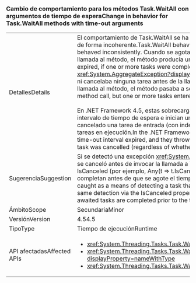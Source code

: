 ### <a name="change-in-behavior-for-taskwaitall-methods-with-time-out-arguments"></a><span data-ttu-id="6ddc1-101">Cambio de comportamiento para los métodos Task.WaitAll con argumentos de tiempo de espera</span><span class="sxs-lookup"><span data-stu-id="6ddc1-101">Change in behavior for Task.WaitAll methods with time-out arguments</span></span>

|   |   |
|---|---|
|<span data-ttu-id="6ddc1-102">Detalles</span><span class="sxs-lookup"><span data-stu-id="6ddc1-102">Details</span></span>|<span data-ttu-id="6ddc1-103">El comportamiento de Task.WaitAll se ha hecho más coherente en .NET 4.5. En .NET Framework 4, estos métodos se comportaban de forma incoherente.</span><span class="sxs-lookup"><span data-stu-id="6ddc1-103">Task.WaitAll behavior was made more consistent in .NET 4.5.In the .NET Framework 4, these methods behaved inconsistently.</span></span> <span data-ttu-id="6ddc1-104">Cuando se agotaba el tiempo de espera, si una o varias tareas se completaban o cancelaban antes de la llamada al método, el método producía una excepción <xref:System.AggregateException?displayProperty=name>.</span><span class="sxs-lookup"><span data-stu-id="6ddc1-104">When the time-out expired, if one or more tasks were completed or canceled before the method call, the method threw an <xref:System.AggregateException?displayProperty=name> exception.</span></span> <span data-ttu-id="6ddc1-105">Cuando se agotaba el tiempo de espera, si no se completaba ni cancelaba ninguna tarea antes de la llamada al método, pero una o varias tareas entraban en estos estados después de la llamada al método, el método pasaba a ser false.</span><span class="sxs-lookup"><span data-stu-id="6ddc1-105">When the time-out expired, if no tasks were completed or canceled before the method call, but one or more tasks entered these states after the method call, the method returned false.</span></span><br/><br/><span data-ttu-id="6ddc1-106">En .NET Framework 4.5, estas sobrecargas de método ahora devuelven false si las tareas siguen en ejecución cuando se agota el intervalo de tiempo de espera e inician una excepción <xref:System.AggregateException?displayProperty=name> solo si se ha cancelado una tarea de entrada (con independencia de si se canceló antes o después de la llamada al método) y no hay otras tareas en ejecución.</span><span class="sxs-lookup"><span data-stu-id="6ddc1-106">In the .NET Framework 4.5, these method overloads now return false if any tasks are still running when the time-out interval expired, and they throw an <xref:System.AggregateException?displayProperty=name> exception only if an input task was cancelled (regardless of whether it was before or after the method call) and no other tasks are still running.</span></span>|
|<span data-ttu-id="6ddc1-107">Sugerencia</span><span class="sxs-lookup"><span data-stu-id="6ddc1-107">Suggestion</span></span>|<span data-ttu-id="6ddc1-108">Si se detectó una excepción <xref:System.AggregateException?displayProperty=name> como medio de detección de una tarea que se canceló antes de invocar la llamada a WaitAll, es necesario que ese código realice la misma detección mediante la propiedad IsCanceled (por ejemplo, Any(t =&gt; t.IsCanceled)), ya que .NET 4.6 solo se iniciará en ese caso si todas las tareas esperadas se completan antes de que se agote el tiempo de espera.</span><span class="sxs-lookup"><span data-stu-id="6ddc1-108">If an <xref:System.AggregateException?displayProperty=name> was being caught as a means of detecting a task that was cancelled prior to the WaitAll call being invoked, that code should instead do the same detection via the IsCanceled property (for example: .Any(t =&gt; t.IsCanceled)) since .NET 4.6 will only throw in that case if all awaited tasks are completed prior to the timeout.</span></span>|
|<span data-ttu-id="6ddc1-109">Ámbito</span><span class="sxs-lookup"><span data-stu-id="6ddc1-109">Scope</span></span>|<span data-ttu-id="6ddc1-110">Secundaria</span><span class="sxs-lookup"><span data-stu-id="6ddc1-110">Minor</span></span>|
|<span data-ttu-id="6ddc1-111">Versión</span><span class="sxs-lookup"><span data-stu-id="6ddc1-111">Version</span></span>|<span data-ttu-id="6ddc1-112">4.5</span><span class="sxs-lookup"><span data-stu-id="6ddc1-112">4.5</span></span>|
|<span data-ttu-id="6ddc1-113">Tipo</span><span class="sxs-lookup"><span data-stu-id="6ddc1-113">Type</span></span>|<span data-ttu-id="6ddc1-114">Tiempo de ejecución</span><span class="sxs-lookup"><span data-stu-id="6ddc1-114">Runtime</span></span>|
|<span data-ttu-id="6ddc1-115">API afectadas</span><span class="sxs-lookup"><span data-stu-id="6ddc1-115">Affected APIs</span></span>|<ul><li><xref:System.Threading.Tasks.Task.WaitAll(System.Threading.Tasks.Task[],System.Int32)?displayProperty=nameWithType></li><li><xref:System.Threading.Tasks.Task.WaitAll(System.Threading.Tasks.Task[],System.Int32,System.Threading.CancellationToken)?displayProperty=nameWithType></li><li><xref:System.Threading.Tasks.Task.WaitAll(System.Threading.Tasks.Task[],System.TimeSpan)?displayProperty=nameWithType></li></ul>|

